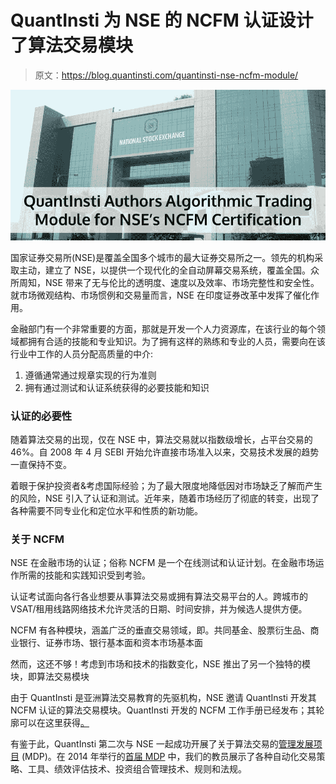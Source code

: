 # QuantInsti 为 NSE 的 NCFM 认证设计了算法交易模块

> 原文：<https://blog.quantinsti.com/quantinsti-nse-ncfm-module/>

![QuantInsti Authors Algorithmic Trading Module for NSE’s NCFM Certification](img/b1ce9e3de23d6f30dcff75cbb08adfe5.png)

国家证券交易所(NSE)是覆盖全国多个城市的最大证券交易所之一。领先的机构采取主动，建立了 NSE，以提供一个现代化的全自动屏幕交易系统，覆盖全国。众所周知，NSE 带来了无与伦比的透明度、速度以及效率、市场完整性和安全性。就市场微观结构、市场惯例和交易量而言，NSE 在印度证券改革中发挥了催化作用。

金融部门有一个非常重要的方面，那就是开发一个人力资源库，在该行业的每个领域都拥有合适的技能和专业知识。为了拥有这样的熟练和专业的人员，需要向在该行业中工作的人员分配高质量的中介:

1.  遵循通常通过规章实现的行为准则
2.  拥有通过测试和认证系统获得的必要技能和知识

### 认证的必要性

随着算法交易的出现，仅在 NSE 中，算法交易就以指数级增长，占平台交易的 46%。自 2008 年 4 月 SEBI 开始允许直接市场准入以来，交易技术发展的趋势一直保持不变。

着眼于保护投资者&考虑国际经验；为了最大限度地降低因对市场缺乏了解而产生的风险，NSE 引入了认证和测试。近年来，随着市场经历了彻底的转变，出现了各种需要不同专业化和定位水平和性质的新功能。

### 关于 NCFM

NSE 在金融市场的认证；俗称 NCFM 是一个在线测试和认证计划。在金融市场运作所需的技能和实践知识受到考验。

认证考试面向各行各业想要从事算法交易或拥有算法交易平台的人。跨城市的 VSAT/租用线路网络技术允许灵活的日期、时间安排，并为候选人提供方便。

NCFM 有各种模块，涵盖广泛的垂直交易领域，即。共同基金、股票衍生品、商业银行、证券市场、银行基本面和资本市场基本面

然而，这还不够！考虑到市场和技术的指数变化，NSE 推出了另一个独特的模块，即算法交易模块

由于 QuantInsti 是亚洲算法交易教育的先驱机构，NSE 邀请 QuantInsti 开发其 NCFM 认证的算法交易模块。QuantInsti 开发的 NCFM 工作手册已经发布；其轮廓可以在这里获得[。](http://www.nseindia.com/content/ncfm/Course_outline_Algo_Trading_Module.pdf)

有鉴于此，QuantInsti 第二次与 NSE 一起成功开展了关于算法交易的[管理发展项目](https://blog.quantinsti.com/algorithmic-trading-workshop-mdp-nse-june-2015/) (MDP)。在 2014 年举行的[首届 MDP](https://blog.quantinsti.com/algorithmic-trading-workshop-mdp-nse-2014/) 中，我们的教员展示了各种自动化交易策略、工具、绩效评估技术、投资组合管理技术、规则和法规。